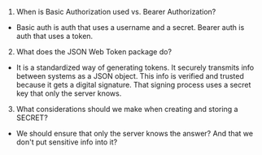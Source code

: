 
1. When is Basic Authorization used vs. Bearer Authorization?
- Basic auth is auth that uses a username and a secret. Bearer auth is auth that uses a token.
2. What does the JSON Web Token package do?
- It is a standardized way of generating tokens. It securely transmits info between systems as a JSON object. This info is verified and trusted because it gets a digital signature. That signing process uses a secret key that only the server knows.
3. What considerations should we make when creating and storing a SECRET?
- We should ensure that only the server knows the answer? And that we don't put sensitive info into it?
